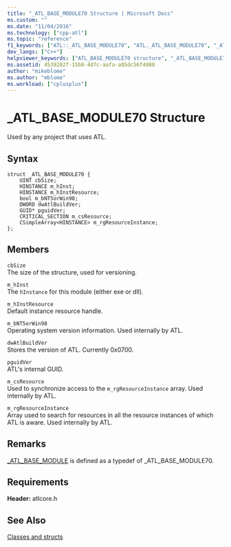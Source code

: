 ```yaml
---
title: "_ATL_BASE_MODULE70 Structure | Microsoft Docs"
ms.custom: ""
ms.date: "11/04/2016"
ms.technology: ["cpp-atl"]
ms.topic: "reference"
f1_keywords: ["ATL::_ATL_BASE_MODULE70", "ATL._ATL_BASE_MODULE70", "_ATL_BASE_MODULE70"]
dev_langs: ["C++"]
helpviewer_keywords: ["ATL_BASE_MODULE70 structure", "_ATL_BASE_MODULE70 structure"]
ms.assetid: 4539282f-15b8-4d7c-aafa-a85dc56f4980
author: "mikeblome"
ms.author: "mblome"
ms.workload: ["cplusplus"]
---
```

# _ATL_BASE_MODULE70 Structure
Used by any project that uses ATL.  
  
## Syntax  
  
```
struct _ATL_BASE_MODULE70 {
    UINT cbSize;
    HINSTANCE m_hInst;
    HINSTANCE m_hInstResource;
    bool m_bNT5orWin98;
    DWORD dwAtlBuildVer;
    GUID* pguidVer;
    CRITICAL_SECTION m_csResource;
    CSimpleArray<HINSTANCE> m_rgResourceInstance;
};
```  
  
## Members  
 `cbSize`  
 The size of the structure, used for versioning.  
  
 `m_hInst`  
 The `hInstance` for this module (either exe or dll).  
  
 `m_hInstResource`  
 Default instance resource handle.  
  
 `m_bNT5orWin98`  
 Operating system version information. Used internally by ATL.  
  
 `dwAtlBuildVer`  
 Stores the version of ATL. Currently 0x0700.  
  
 `pguidVer`  
 ATL's internal GUID.  
  
 `m_csResource`  
 Used to synchronize access to the `m_rgResourceInstance` array. Used internally by ATL.  
  
 `m_rgResourceInstance`  
 Array used to search for resources in all the resource instances of which ATL is aware. Used internally by ATL.  
  
## Remarks  
 [_ATL_BASE_MODULE](atl-typedefs.md#_atl_base_module) is defined as a typedef of _ATL_BASE_MODULE70.  
  
## Requirements  
 **Header:** atlcore.h  
  
## See Also  
 [Classes and structs](../../atl/reference/atl-classes.md)





